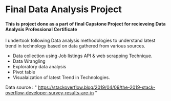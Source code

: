 # Final Data Analysis Project

#### This is project done as a part of **final Capstone Project** for recieveing Data Analysis Professional Certificate 

I undertook following Data analysis methodologies to understand latest trend in technology based on data gathered from various sources.
* Data collection using Job listings API & web scrapping Technique.
* Data Wrangling
* Exploratory data analysis
* Pivot table
* Visualaization of latest Trend in Technologies.

Data source : " https://stackoverflow.blog/2019/04/09/the-2019-stack-overflow-developer-survey-results-are-in "
